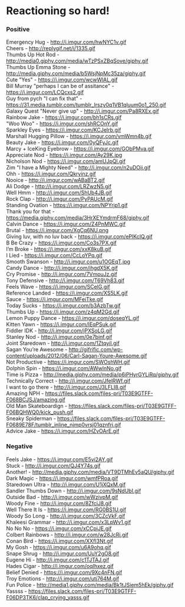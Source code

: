 # Reactioning so hard!

### Positive

Emergency Hug - http://i.imgur.com/hwNYC1v.gif   
Cheers - http://replygif.net/i/1335.gif  
Thumbs Up Hot Rod - http://media0.giphy.com/media/wTzPSxZBqSove/giphy.gif   
Thumbs Up Emma Stone - http://media.giphy.com/media/b5WsjNpMc35za/giphy.gif   
Cute "Yes" - https://i.imgur.com/wcwWlAL.gif  
Bill Murray "perhaps I can be of assitance" - https://i.imgur.com/LCQcxs2.gif  
Guy from pych "I can fix that" - https://31.media.tumblr.com/tumblr_lrszy0q1VB1qluum0o1_250.gif  
Galaxy Quest "Never give up" - http://i.imgur.com/Pa8RXEx.gif  
Rainbow Jake - https://i.imgur.com/bh1sCRs.gif  
"Woo Woo" - https://i.imgur.com/shRCOnY.gif  
Sparkley Eyes - https://i.imgur.com/KCJeIrb.gif  
Marshall Hugging Pillow - https://i.imgur.com/vmWmn4b.gif  
Beauty Jake - https://i.imgur.com/0yQFyJc.gif  
Marcy + IceKing Eyebrow - https://i.imgur.com/GObPMva.gif  
Appreciate Nod - https://i.imgur.com/Ay29K.jpg  
Nicholson Nod - https://i.imgur.com/amUJpQl.gif  
Zim "I have a Mighty Need" - http://i.imgur.com/n2uDOij.gif  
Ohh - https://i.imgur.com/Qkryinz.gif  
Nooice - http://i.imgur.com/wABaBT2.gif  
Ali Dodge - http://i.imgur.com/LRZwzN5.gif  
Well Hmm - http://i.imgur.com/ShUb4JB.gif  
Rock Clap - http://i.imgur.com/PyPAUcM.gif  
Standing Ovation - https://i.imgur.com/NPYrjp1.gif  
Thank you for that - https://media.giphy.com/media/3HrXEYmdrmF68/giphy.gif  
Calvin Dance - https://i.imgur.com/Z4PnMWC.gif  
Brutal - https://i.imgur.com/XgCq6NU.png  
Giving luv, with no luv back - https://i.imgur.com/ePlKcIQ.gif  
B Be Crazy - https://i.imgur.com/Co3s7PX.gif  
I’m Broke - https://i.imgur.com/xxK8kuB.gif  
I Lied - https://i.imgur.com/CcLoYPq.gif  
Smooth Swanson - http://i.imgur.com/u1OGEqT.jpg  
Candy Dance - http://i.imgur.com/ihgdX5K.gif  
Cry Promise - http://i.imgur.com/7VmpuJz.gif  
Tony Defensive - http://i.imgur.com/T69Vh83.gif  
Feels Wave - https://i.imgur.com/SCelG.gif  
Reference Landed - https://i.imgur.com/XS5LK.gif  
Sauce - https://i.imgur.com/MFeiTke.gif  
Today Sucks - https://i.imgur.com/b3AzbTw.gif   
Thumbs Up - https://i.imgur.com/z4qM2Gd.gif  
Lemon Puppy Dance - https://i.imgur.com/doseqYL.gif  
Kitten Yawn - https://i.imgur.com/IEqPSuk.gif  
Fiddler IDK - http://i.imgur.com/jPXSoLG.gif  
Stanley Nod - http://i.imgur.com/0e7binf.gif  
Joint Staredown - http://i.imgur.com/1Ztqyil.gif  
Sagan You’re Awesome - http://gifrific.com/wp-content/uploads/2012/06/Carl-Sagan-Youre-Awesome.gif  
Not Productive - https://i.imgur.com/SWOshWH.gif  
Dolphin Spin - https://i.imgur.com/AWwlnNo.gif  
Time is Pizza - http://media.giphy.com/media/p6iPHyrGYLiRq/giphy.gif  
Technically Correct - http://i.imgur.com/JfelRWf.gif  
I want to go there - http://i.imgur.com/J3LFLI8.gif  
Amazing NPH - https://files.slack.com/files-pri/T03E9GTFF-F068BCJSJ/amazing.gif  
Old Man Skateboardign - https://files.slack.com/files-pri/T03E9GTFF-F06BQHWQ0/kick_push.gif  
Sneaky Spiderman - https://files.slack.com/files-pri/T03E9GTFF-F0689E78F/tumblr_inline_njmp0vrsj01qznfri.gif  
Advice Jake - https://i.imgur.com/HZvOArE.gif  


### Negative
Feels Jake - https://i.imgur.com/E5vi2AY.gif  
Stuck - http://i.imgur.com/QJ4Y74s.gif  
Another! - http://media.giphy.com/media/VT9DTMhEv5aQU/giphy.gif  
Dark Magic - https://i.imgur.com/wmfPRoa.gif  
Staredown Ultra - http://i.imgur.com/U1jXQxM.gif  
Sandler Thumbs Down - http://i.imgur.com/9sNdUbI.gif  
Outside Bad - http://i.imgur.com/wWzivpM.gif  
Woody Fine - http://i.imgur.com/8ZfciJ8.gif  
Well There It Is - https://i.imgur.com/RG0BS1U.gif  
Woody So Long - http://i.imgur.com/3CZcVkF.gif  
Khaleesi Grammar - http://i.imgur.com/x3LpWv1.gif  
No No No - https://i.imgur.com/xCCpjJE.gif  
Colbert Rainbows - http://i.imgur.com/w28JcRi.gif  
Conan Bird - https://i.imgur.com/XXfI3Nt.gif  
My Gosh - https://i.imgur.com/u6A9ohq.gif  
Snape Shrug - http://i.imgur.com/UuY2gO8.gif  
Eugene Hi - http://i.imgur.com/c1TJTAJ.gif  
Hades Cigar - http://i.imgur.com/oqIhxez.gif  
Belief Denied - https://i.imgur.com/9Xc4nFN.gif  
Troy Emotions - http://i.imgur.com/utj764M.gif  
Fun Police - http://media1.giphy.com/media/Bk1tJSiem5hEk/giphy.gif  
Yassss - https://files.slack.com/files-pri/T03E9GTFF-F06DP3TK6/clap_crying_yasss.gif  
